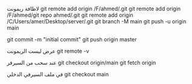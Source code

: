 لاظافة ريمونت
git remote add origin  /F/ahmed/.git
git remote add origin  /F/ahmed/git repo ahmed/.git
git remote add origin  /C/Users/amer/Desktop/server/.git
git branch -M main
git push -u origin main


git commit -m "initial commit"
git push origin master

عرض ليست الريمونت
git remote -v

عند سحب من السيرفر
git checkout origin/main
git fetch origin 

في ملف السيرفي الدخلي 
git checkout main